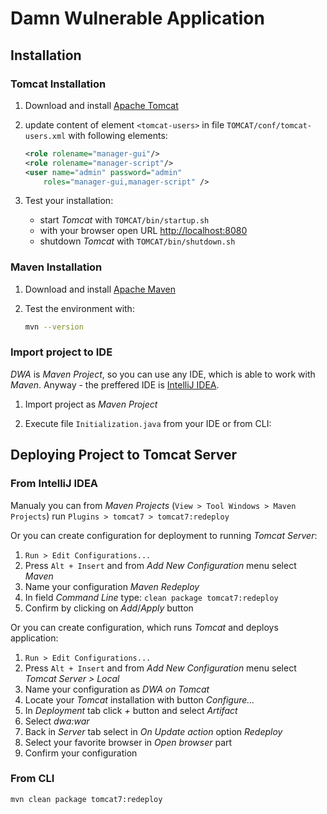 # Damn Wulnerable Application


## Installation 

### Tomcat Installation

1. Download and install [Apache Tomcat](http://tomcat.apache.org/)

2. update content of element `<tomcat-users>` in file `TOMCAT/conf/tomcat-users.xml` with following elements:
    ```XML
    <role rolename="manager-gui"/>
    <role rolename="manager-script"/>
    <user name="admin" password="admin"  
        roles="manager-gui,manager-script" />
    ```
3. Test your installation:
    * start _Tomcat_ with `TOMCAT/bin/startup.sh`
    * with your browser open URL [http://localhost:8080](http://localhost:8080)
    * shutdown _Tomcat_ with `TOMCAT/bin/shutdown.sh`


### Maven Installation

1. Download and install [Apache Maven](https://maven.apache.org/)

2. Test the environment with:
    ```bash
    mvn --version
    ```


### Import project to IDE

_DWA_ is _Maven Project_, so you can use any IDE, which is able to work with _Maven_. Anyway - the preffered IDE is [IntelliJ IDEA](https://www.jetbrains.com/idea/).

1. Import project as _Maven Project_

2. Execute file `Initialization.java` from your IDE or from CLI:


## Deploying Project to Tomcat Server

### From IntelliJ IDEA

Manualy you can from _Maven Projects_ (`View > Tool Windows > Maven Projects`) run `Plugins > tomcat7 > tomcat7:redeploy`

Or you can create configuration for deployment to running _Tomcat Server_:
1. `Run > Edit Configurations...`
2. Press `Alt + Insert` and from _Add New Configuration_ menu select _Maven_
3. Name your configuration _Maven Redeploy_
4. In field _Command Line_ type: `clean package tomcat7:redeploy`
5. Confirm by clicking on _Add_/_Apply_ button

Or you can create configuration, which runs _Tomcat_ and deploys application:
1. `Run > Edit Configurations...`
2. Press `Alt + Insert` and from _Add New Configuration_ menu select _Tomcat Server > Local_
3. Name your configuration as _DWA on Tomcat_
4. Locate your _Tomcat_ installation with button _Configure..._
5. In _Deployment_ tab click _+_ button and select _Artifact_
6. Select _dwa:war_
7. Back in _Server_ tab select in _On Update action_ option _Redeploy_
8. Select your favorite browser in _Open browser_ part
9. Confirm your configuration

### From CLI

```bash
mvn clean package tomcat7:redeploy
```
